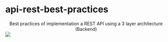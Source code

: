 # api-rest-best-practices
<center>
Best practices of implementation a REST API using a 3 layer architecture
(Backend)
</center>
<img src='https://res.cloudinary.com/real-estate-ads/image/upload/v1659384499/Captura_de_pantalla_2022-08-01_150737_ixu1im.png' />